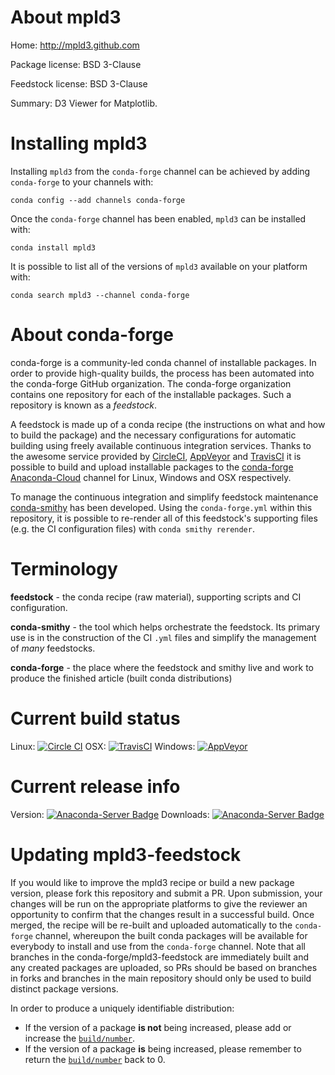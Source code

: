 About mpld3
===========

Home: http://mpld3.github.com

Package license: BSD 3-Clause

Feedstock license: BSD 3-Clause

Summary: D3 Viewer for Matplotlib.



Installing mpld3
================

Installing `mpld3` from the `conda-forge` channel can be achieved by adding `conda-forge` to your channels with:

```
conda config --add channels conda-forge
```

Once the `conda-forge` channel has been enabled, `mpld3` can be installed with:

```
conda install mpld3
```

It is possible to list all of the versions of `mpld3` available on your platform with:

```
conda search mpld3 --channel conda-forge
```



About conda-forge
=================

conda-forge is a community-led conda channel of installable packages.
In order to provide high-quality builds, the process has been automated into the
conda-forge GitHub organization. The conda-forge organization contains one repository
for each of the installable packages. Such a repository is known as a *feedstock*.

A feedstock is made up of a conda recipe (the instructions on what and how to build
the package) and the necessary configurations for automatic building using freely
available continuous integration services. Thanks to the awesome service provided by
[CircleCI](https://circleci.com/), [AppVeyor](http://www.appveyor.com/)
and [TravisCI](https://travis-ci.org/) it is possible to build and upload installable
packages to the [conda-forge](https://anaconda.org/conda-forge)
[Anaconda-Cloud](http://docs.anaconda.org/) channel for Linux, Windows and OSX respectively.

To manage the continuous integration and simplify feedstock maintenance
[conda-smithy](http://github.com/conda-forge/conda-smithy) has been developed.
Using the ``conda-forge.yml`` within this repository, it is possible to re-render all of
this feedstock's supporting files (e.g. the CI configuration files) with ``conda smithy rerender``.


Terminology
===========

**feedstock** - the conda recipe (raw material), supporting scripts and CI configuration.

**conda-smithy** - the tool which helps orchestrate the feedstock.
                   Its primary use is in the construction of the CI ``.yml`` files
                   and simplify the management of *many* feedstocks.

**conda-forge** - the place where the feedstock and smithy live and work to
                  produce the finished article (built conda distributions)

Current build status
====================

Linux: [![Circle CI](https://circleci.com/gh/conda-forge/mpld3-feedstock.svg?style=shield)](https://circleci.com/gh/conda-forge/mpld3-feedstock)
OSX: [![TravisCI](https://travis-ci.org/conda-forge/mpld3-feedstock.svg?branch=master)](https://travis-ci.org/conda-forge/mpld3-feedstock)
Windows: [![AppVeyor](https://ci.appveyor.com/api/projects/status/github/conda-forge/mpld3-feedstock?svg=True)](https://ci.appveyor.com/project/conda-forge/mpld3-feedstock/branch/master)

Current release info
====================
Version: [![Anaconda-Server Badge](https://anaconda.org/conda-forge/mpld3/badges/version.svg)](https://anaconda.org/conda-forge/mpld3)
Downloads: [![Anaconda-Server Badge](https://anaconda.org/conda-forge/mpld3/badges/downloads.svg)](https://anaconda.org/conda-forge/mpld3)


Updating mpld3-feedstock
========================

If you would like to improve the mpld3 recipe or build a new
package version, please fork this repository and submit a PR. Upon submission,
your changes will be run on the appropriate platforms to give the reviewer an
opportunity to confirm that the changes result in a successful build. Once
merged, the recipe will be re-built and uploaded automatically to the
`conda-forge` channel, whereupon the built conda packages will be available for
everybody to install and use from the `conda-forge` channel.
Note that all branches in the conda-forge/mpld3-feedstock are
immediately built and any created packages are uploaded, so PRs should be based
on branches in forks and branches in the main repository should only be used to
build distinct package versions.

In order to produce a uniquely identifiable distribution:
 * If the version of a package **is not** being increased, please add or increase
   the [``build/number``](http://conda.pydata.org/docs/building/meta-yaml.html#build-number-and-string).
 * If the version of a package **is** being increased, please remember to return
   the [``build/number``](http://conda.pydata.org/docs/building/meta-yaml.html#build-number-and-string)
   back to 0.
